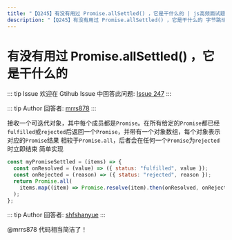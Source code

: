 ```yaml
---
title: "【Q245】有没有用过 Promise.allSettled() ，它是干什么的 | js高频面试题"
description: "【Q245】有没有用过 Promise.allSettled() ，它是干什么的 字节跳动面试题、阿里腾讯面试题、美团小米面试题。"
---
```


# 有没有用过 Promise.allSettled() ，它是干什么的

::: tip Issue
欢迎在 Gtihub Issue 中回答此问题: [Issue 247](https://github.com/shfshanyue/Daily-Question/issues/247)
:::

::: tip Author
回答者: [mrrs878](https://github.com/mrrs878)
:::

接收一个可迭代对象，其中每个成员都是`Promise`。在所有给定的`Promise`都已经`fulfilled`或`rejected`后返回一个`Promise`，并带有一个对象数组，每个对象表示对应的`Promise`结果
相较于`Promise.all`，后者会在任何一个`Promise`为`rejected`时立即结束
简单实现

```js
const myPromiseSettled = (items) => {
  const onResolved = (value) => ({ status: "fulfilled", value });
  const onRejected = (reason) => ({ status: "rejected", reason });
  return Promise.all(
    items.map((item) => Promise.resolve(item).then(onResolved, onRejected))
  );
};
```

::: tip Author
回答者: [shfshanyue](https://github.com/shfshanyue)
:::

@mrrs878 代码相当简洁了！
